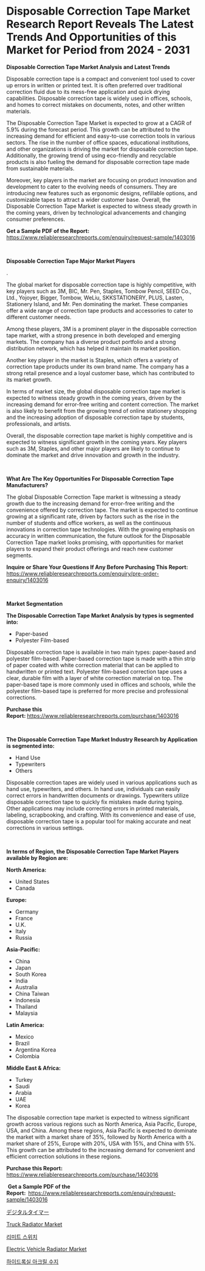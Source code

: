 <p><h1>Disposable Correction Tape Market Research Report Reveals The Latest Trends And Opportunities of this Market for Period from 2024 - 2031</h1></p><p><strong>Disposable Correction Tape Market Analysis and Latest Trends</strong></p>
<p><p>Disposable correction tape is a compact and convenient tool used to cover up errors in written or printed text. It is often preferred over traditional correction fluid due to its mess-free application and quick drying capabilities. Disposable correction tape is widely used in offices, schools, and homes to correct mistakes on documents, notes, and other written materials.</p><p>The Disposable Correction Tape Market is expected to grow at a CAGR of 5.9% during the forecast period. This growth can be attributed to the increasing demand for efficient and easy-to-use correction tools in various sectors. The rise in the number of office spaces, educational institutions, and other organizations is driving the market for disposable correction tape. Additionally, the growing trend of using eco-friendly and recyclable products is also fueling the demand for disposable correction tape made from sustainable materials.</p><p>Moreover, key players in the market are focusing on product innovation and development to cater to the evolving needs of consumers. They are introducing new features such as ergonomic designs, refillable options, and customizable tapes to attract a wider customer base. Overall, the Disposable Correction Tape Market is expected to witness steady growth in the coming years, driven by technological advancements and changing consumer preferences.</p></p>
<p><strong>Get a Sample PDF of the Report:&nbsp;</strong> <a href="https://www.reliableresearchreports.com/enquiry/request-sample/1403016">https://www.reliableresearchreports.com/enquiry/request-sample/1403016</a></p>
<p>&nbsp;</p>
<p><strong>Disposable Correction Tape Major Market Players</strong></p>
<p><p>.</p><p>The global market for disposable correction tape is highly competitive, with key players such as 3M, BIC, Mr. Pen, Staples, Tombow Pencil, SEED Co., Ltd., Yojoyer, Bigger, Tombow, WeLiu, SKKSTATIONERY, PLUS, Lasten, Stationery Island, and Mr. Pen dominating the market. These companies offer a wide range of correction tape products and accessories to cater to different customer needs.</p><p>Among these players, 3M is a prominent player in the disposable correction tape market, with a strong presence in both developed and emerging markets. The company has a diverse product portfolio and a strong distribution network, which has helped it maintain its market position.</p><p>Another key player in the market is Staples, which offers a variety of correction tape products under its own brand name. The company has a strong retail presence and a loyal customer base, which has contributed to its market growth.</p><p>In terms of market size, the global disposable correction tape market is expected to witness steady growth in the coming years, driven by the increasing demand for error-free writing and content correction. The market is also likely to benefit from the growing trend of online stationery shopping and the increasing adoption of disposable correction tape by students, professionals, and artists.</p><p>Overall, the disposable correction tape market is highly competitive and is expected to witness significant growth in the coming years. Key players such as 3M, Staples, and other major players are likely to continue to dominate the market and drive innovation and growth in the industry.</p></p>
<p>&nbsp;</p>
<p><strong>What Are The Key Opportunities For Disposable Correction Tape Manufacturers?</strong></p>
<p><p>The global Disposable Correction Tape market is witnessing a steady growth due to the increasing demand for error-free writing and the convenience offered by correction tape. The market is expected to continue growing at a significant rate, driven by factors such as the rise in the number of students and office workers, as well as the continuous innovations in correction tape technologies. With the growing emphasis on accuracy in written communication, the future outlook for the Disposable Correction Tape market looks promising, with opportunities for market players to expand their product offerings and reach new customer segments.</p></p>
<p><strong>Inquire or Share Your Questions If Any Before Purchasing This Report:</strong> <a href="https://www.reliableresearchreports.com/enquiry/pre-order-enquiry/1403016">https://www.reliableresearchreports.com/enquiry/pre-order-enquiry/1403016</a></p>
<p>&nbsp;</p>
<p><strong>Market Segmentation</strong></p>
<p><strong>The Disposable Correction Tape Market Analysis by types is segmented into:</strong></p>
<p><ul><li>Paper-based</li><li>Polyester Film-based</li></ul></p>
<p><p>Disposable correction tape is available in two main types: paper-based and polyester film-based. Paper-based correction tape is made with a thin strip of paper coated with white correction material that can be applied to handwritten or printed text. Polyester film-based correction tape uses a clear, durable film with a layer of white correction material on top. The paper-based tape is more commonly used in offices and schools, while the polyester film-based tape is preferred for more precise and professional corrections.</p></p>
<p><strong>Purchase this Report:&nbsp;</strong><a href="https://www.reliableresearchreports.com/purchase/1403016">https://www.reliableresearchreports.com/purchase/1403016</a></p>
<p>&nbsp;</p>
<p><strong>The Disposable Correction Tape Market Industry Research by Application is segmented into:</strong></p>
<p><ul><li>Hand Use</li><li>Typewriters</li><li>Others</li></ul></p>
<p><p>Disposable correction tapes are widely used in various applications such as hand use, typewriters, and others. In hand use, individuals can easily correct errors in handwritten documents or drawings. Typewriters utilize disposable correction tape to quickly fix mistakes made during typing. Other applications may include correcting errors in printed materials, labeling, scrapbooking, and crafting. With its convenience and ease of use, disposable correction tape is a popular tool for making accurate and neat corrections in various settings.</p></p>
<p>&nbsp;</p>
<p><strong>In terms of Region, the Disposable Correction Tape Market Players available by Region are:</strong></p>
<p>
    <p> <strong> North America: </strong>
        <ul>
            <li>United States</li>
            <li>Canada</li>
        </ul>
        </p> 
    <p> <strong> Europe: </strong>
        <ul>
            <li>Germany</li>
            <li>France</li>
            <li>U.K.</li>
            <li>Italy</li>
            <li>Russia</li>
        </ul>
        </p> 
    <p> <strong> Asia-Pacific: </strong>
        <ul>
            <li>China</li>
            <li>Japan</li>
            <li>South Korea</li>
            <li>India</li>
            <li>Australia</li>
            <li>China Taiwan</li>
            <li>Indonesia</li>
            <li>Thailand</li>
            <li>Malaysia</li>
        </ul>
        </p> 
    <p> <strong> Latin America: </strong>
        <ul>
            <li>Mexico</li>
            <li>Brazil</li>
            <li>Argentina Korea</li>
            <li>Colombia</li>
        </ul>
        </p> 
    <p> <strong> Middle East & Africa: </strong>
        <ul>
            <li>Turkey</li>
            <li>Saudi</li>
            <li>Arabia</li>
            <li>UAE</li>
            <li>Korea</li>
        </ul>
    </p>
    </p>
<p><p>The disposable correction tape market is expected to witness significant growth across various regions such as North America, Asia Pacific, Europe, USA, and China. Among these regions, Asia Pacific is expected to dominate the market with a market share of 35%, followed by North America with a market share of 25%, Europe with 20%, USA with 15%, and China with 5%. This growth can be attributed to the increasing demand for convenient and efficient correction solutions in these regions.</p></p>
<p><strong>Purchase this Report: </strong><a href="https://www.reliableresearchreports.com/purchase/1403016">https://www.reliableresearchreports.com/purchase/1403016</a></p>
<p>&nbsp;<strong>Get a Sample PDF of the Report:&nbsp;&nbsp;</strong><a href="https://www.reliableresearchreports.com/enquiry/request-sample/1403016">https://www.reliableresearchreports.com/enquiry/request-sample/1403016</a></p>
<p><strong></strong></p>
<p><p><a href="https://medium.com/@fatimaklein1922/%E3%83%87%E3%82%B8%E3%82%BF%E3%83%AB%E3%82%BF%E3%82%A4%E3%83%9E%E3%83%BC%E5%B8%82%E5%A0%B4%E3%81%AF-%E3%82%B7%E3%82%A7%E3%82%A2-%E3%82%B5%E3%82%A4%E3%82%BA-%E3%81%9D%E3%81%97%E3%81%A62031%E5%B9%B4%E3%81%BE%E3%81%A7%E3%81%AE%E4%BA%88%E6%B8%AC%E3%81%AB%E7%84%A6%E7%82%B9%E3%82%92%E5%BD%93%E3%81%A6%E3%81%A6%E3%81%84%E3%81%BE%E3%81%99-7b823072b225">デジタルタイマー</a></p><p><a href="https://view.publitas.com/reportprime-1/truck-radiator-market-size-global-industry-overview-market-segmentation-and-forecast-2024-to-2031/">Truck Radiator Market</a></p><p><a href="https://medium.com/@juansmith1961/%ED%95%9C%EA%B3%84-%EC%8A%A4%EC%9C%84%EC%B9%98-%EC%8B%9C%EC%9E%A5-%EA%B7%9C%EB%AA%A8-cagr-%ED%8A%B8%EB%A0%8C%EB%93%9C-2024-2030-4b345348fce7">리미트 스위치</a></p><p><a href="https://view.publitas.com/reportprime-1/electric-vehicle-radiator-market-provides-detailed-segmentation-of-this-market-based-on-type-application-and-region-and-forecast-for-the-period-from-2024-2031/">Electric Vehicle Radiator Market</a></p><p><a href="https://medium.com/@juansmith1961/%ED%95%98%EC%9D%B4%EB%93%9C%EB%A1%9D%EC%8B%A4-%EC%95%84%ED%81%AC%EB%A6%B4-%EC%88%98%EC%A7%80-%EC%8B%9C%EC%9E%A5%EC%9D%80-2031%EB%85%84%EA%B9%8C%EC%A7%80%EC%9D%98-%EC%8B%9C%EC%9E%A5-%EC%A0%90%EC%9C%A0%EC%9C%A8-%EA%B7%9C%EB%AA%A8-%EB%B0%8F-%EC%98%88%EC%83%81-%EC%98%88%EC%B8%A1%EC%97%90-%EC%B4%88%EC%A0%90%EC%9D%84-%EB%A7%9E%EC%B6%94%EA%B3%A0-%EC%9E%88%EC%8A%B5%EB%8B%88%EB%8B%A4-8d1c32597d22">하이드록실 아크릴 수지</a></p></p>